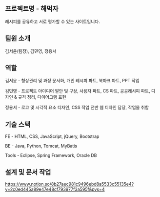 
프로젝트명 - 해먹자
-----------------------------------------
레시피를 공유하고 서로 평가할 수 있는 사이트입니다.


팀원 소개
-----------------------------------------
김서윤(팀장), 김민영, 정용서


역할
-----------------------------------------
김서윤 - 
형상관리 및 과정 문서화, 
개인 레시피 파트, 
북마크 파트,
PPT 작업

김민영 - 
프로젝트 아이디어 발안 및 구상, 
사용자 파트, 
CS 파트, 
공공레시피 파트, 
디자인 & 규격 정리, 
다이어그램 표현

정용서 - 
로고 및 시각적 요소 디자인, 
CSS 작업 전반 웹 디자인 담당, 
작업물 취합


기술 스택
-----------------------------------------
FE - HTML, CSS, JavaScript, jQuery, Bootstrap

BE - Java, Python, Tomcat, MyBatis

Tools - Eclipse, Spring Framework, Oracle DB


설계 및 문서 작업
-----------------------------------------
https://www.notion.so/8b27aec981c9496ebd8a5533c55135e4?v=2c0ed445a89e47e48cf793977f3a595f&pvs=4
